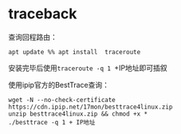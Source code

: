 # traceback

查询回程路由：
```
apt update %% apt install  traceroute
```
安装完毕后使用```traceroute -q 1 ```+IP地址即可插叙

使用ipip官方的BestTrace查询：
```
wget -N --no-check-certificate https://cdn.ipip.net/17mon/besttrace4linux.zip
unzip besttrace4linux.zip && chmod +x *
./besttrace -q 1 + IP地址
```
